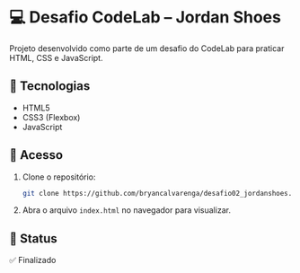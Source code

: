 # 💻 Desafio CodeLab – Jordan Shoes

Projeto desenvolvido como parte de um desafio do CodeLab para praticar HTML, CSS e JavaScript.

## 🚀 Tecnologias

- HTML5  
- CSS3 (Flexbox)  
- JavaScript

## 🔗 Acesso

1. Clone o repositório:
   ```bash
   git clone https://github.com/bryancalvarenga/desafio02_jordanshoes.git

2. Abra o arquivo `index.html` no navegador para visualizar.

## 📌 Status

✅ Finalizado
